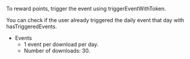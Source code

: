 To reward points, trigger the event using triggerEventWithToken.

You can check if the user already triggered the daily event that day with hasTriggeredEvents.

* Events
	* 1 event per download per day.
	* Number of downloads: 30.
